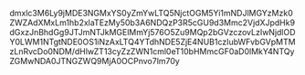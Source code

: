 dmxlc3M6Ly9jMDE3NGMxYS0yZmYwLTQ5NjctOGM5Yi1mNDJlMGYzMzk0ZWZAdXMxLm1hb2xlaTEzMy50b3A6NDQzP3R5cGU9d3Mmc2VjdXJpdHk9dGxzJnBhdGg9JTJmNTJkMGElMmYj576O5Zu9MQp2bGVzczovLzIwNjdlODY0LWM1NTgtNDE0OS1iNzAxLTQ4YTdhNDE5ZjE4NUB1czIubWFvbGVpMTMzLnRvcDo0NDM/dHlwZT13cyZzZWN1cml0eT10bHMmcGF0aD0lMkY4NTQyZGMwNDA0JTNGZWQ9MjA0OCPnvo7lm70y
